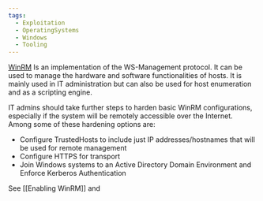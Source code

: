 ```yaml
---
tags:
  - Exploitation
  - OperatingSystems
  - Windows
  - Tooling
---
```

[WinRM](https://learn.microsoft.com/en-us/windows/win32/winrm/portal) Is an implementation of the WS-Management protocol. It can be used to manage the hardware and software functionalities of hosts. It is mainly used in IT administration but can also be used for host enumeration and as a scripting engine.

IT admins should take further steps to harden basic WinRM configurations, especially if the system will be remotely accessible over the Internet. Among some of these hardening options are:

- Configure TrustedHosts to include just IP addresses/hostnames that will be used for remote management
- Configure HTTPS for transport
- Join Windows systems to an Active Directory Domain Environment and Enforce Kerberos Authentication

See [[Enabling WinRM]] and 


